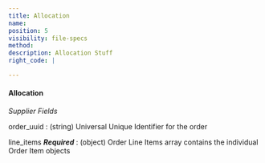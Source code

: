 ```yaml
---
title: Allocation
name:
position: 5
visibility: file-specs
method:
description: Allocation Stuff
right_code: |

---
```


#### Allocation
_Supplier Fields_

order_uuid
: (string) Universal Unique Identifier for the order

line_items ***Required***
: (object) Order Line Items array contains the individual Order Item objects
